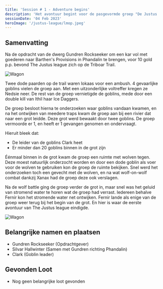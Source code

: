 ```yaml
---
title: 'Session # 1 - Adventure begins'
description: 'Het avontuur begint voor de pasgevormde groep "De Justus league"'
sessionDate: '04 Feb 2023'
heroImage: '/justus-league/lmop.jpeg'
---
```


## Samenvatting

Na de opdracht van de dwerg Gundren Rockseeker om een kar vol met goederen naar Barthen's Provisions in Phandalin te brengen, voor 10 gold p.p. bevond The Justus league zich op de Triboar Trail.

![Wagon](/justus-league/images/session1-wagon.png)

Twee dode paarden op de trail waren lokaas voor een ambush. 4 gevaarlijke goblins vielen de groep aan. Met een uitzonderlijke voltreffer kregen ze Nedsie neer. De rest van de groep vernietigde de goblins, mede door een double kill van Ithil haar Ice Daggers.

De groep besloot hierna te onderzoeken waar goblins vandaan kwamen, en na het ontwijken van meedere traps kwam de groep aan bij een rivier dat naar een grot leidde. Deze grot werd bewaakt door twee goblins. De groep vermoorde er 1, en heeft er 1 gevangen genomen en ondervraagt.

Hieruit bleek dat:

-   De leider van de goblins Clark heet
-   Er minder dan 20 goblins binnen in de grot zijn

Éénmaal binnen in de grot kwam de groep een ruimte met wolven tegen. Deze moest natuurlijk onderzocht worden en door een dode goblin als voer voor de wolven te gebruiken kon de groep de ruimte bekijken. Snel werd het onderzoeken toch een gevecht met de wolven, en na wat wolf-on-wolf combat dankzij Xanax had de groep deze ook verslagen.

Na de wolf battle ging de groep verder de grot in, maar snel was het geluid van stromend water te horen wat de groep had verrast. Iedereen behalve Fernir kon het stromende water net ontwijken. Fernir lande als enige van de groep weer terug bij het begin van de grot. En hier is waar de eerste avontuur van The Justus league eindigde.

![Wagon](/justus-league/images/session1-wolf.png)

## Belangrijke namen en plaatsen

-   Gundren Rockseeker (Opdrachtgever)
-   Silvar Hallwinter (Samen met Gundren richting Phandalin)
-   Clark (Goblin leader)

## Gevonden Loot

-   Nog geen belangrijke loot gevonden
